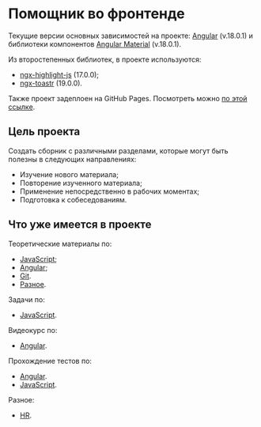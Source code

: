 # Помощник во фронтенде

Текущие версии основных зависимостей на проекте: [Angular](https://angular.io) (v.18.0.1) и библиотеки компонентов [Angular Material](https://material.angular.io) (v.18.0.1).

Из второстепенных библиотек, в проекте используются:

-   [ngx-highlight-js](https://www.npmjs.com/package/ngx-highlight-js) (17.0.0);
-   [ngx-toastr](https://www.npmjs.com/package/ngx-toastr) (19.0.0).

Также проект задеплоен на GitHub Pages. Посмотреть можно [по этой ссылке](https://yuri-simonov.github.io/Helper/).

## Цель проекта

Создать сборник с различными разделами, которые могут быть полезны в следующих направлениях:

-   Изучение нового материала;
-   Повторение изученного материала;
-   Применение непосредственно в рабочих моментах;
-   Подготовка к собеседованиям.

## Что уже имеется в проекте

Теоретические материалы по:

-   [JavaScript](https://yuri-simonov.github.io/Helper/theory/javascript);
-   [Angular](https://yuri-simonov.github.io/Helper/theory/angular);
-   [Git](https://yuri-simonov.github.io/Helper/git/theory/all).
-   [Разное](https://yuri-simonov.github.io/Helper/git/theory/others).

Задачи по:

-   [JavaScript](https://yuri-simonov.github.io/Helper/tasks/javascript).

Видеокурс по:

-   [Angular](https://www.youtube.com/playlist?list=PL2bJ6t_D6_KSSiM2Y8T32-5KgaNzzS4R6).

Прохождение тестов по:

-   [Angular](https://yuri-simonov.github.io/Helper/quizzes/angular).
-   [JavaScript](https://yuri-simonov.github.io/Helper/quizzes/javascript).

Разное:

-   [HR](https://yuri-simonov.github.io/Helper/others/hr).
